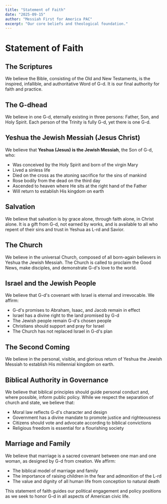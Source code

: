 ```yaml
---
title: "Statement of Faith"
date: "2025-09-15"
author: "Messiah First for America PAC"
excerpt: "Our core beliefs and theological foundation."
---
```


# Statement of Faith

## The Scriptures

We believe the Bible, consisting of the Old and New Testaments, is the inspired, infallible, and authoritative Word of G-d. It is our final authority for faith and practice.

## The G-dhead

We believe in one G-d, eternally existing in three persons: Father, Son, and Holy Spirit. Each person of the Trinity is fully G-d, yet there is one G-d.

## Yeshua the Jewish Messiah (Jesus Christ)

We believe that **Yeshua (Jesus) is the Jewish Messiah**, the Son of G-d, who:
- Was conceived by the Holy Spirit and born of the virgin Mary
- Lived a sinless life
- Died on the cross as the atoning sacrifice for the sins of mankind
- Rose bodily from the dead on the third day
- Ascended to heaven where He sits at the right hand of the Father
- Will return to establish His kingdom on earth

## Salvation

We believe that salvation is by grace alone, through faith alone, in Christ alone. It is a gift from G-d, not earned by works, and is available to all who repent of their sins and trust in Yeshua as L-rd and Savior.

## The Church

We believe in the universal Church, composed of all born-again believers in Yeshua the Jewish Messiah. The Church is called to proclaim the Good News, make disciples, and demonstrate G-d's love to the world.

## Israel and the Jewish People

We believe that G-d's covenant with Israel is eternal and irrevocable. We affirm:
- G-d's promises to Abraham, Isaac, and Jacob remain in effect
- Israel has a divine right to the land promised by G-d
- The Jewish people remain G-d's chosen people
- Christians should support and pray for Israel
- The Church has not replaced Israel in G-d's plan

## The Second Coming

We believe in the personal, visible, and glorious return of Yeshua the Jewish Messiah to establish His millennial kingdom on earth.

## Biblical Authority in Governance

We believe that biblical principles should guide personal conduct and, where possible, inform public policy. While we respect the separation of church and state, we believe that:
- Moral law reflects G-d's character and design
- Government has a divine mandate to promote justice and righteousness
- Citizens should vote and advocate according to biblical convictions
- Religious freedom is essential for a flourishing society

## Marriage and Family

We believe that marriage is a sacred covenant between one man and one woman, as designed by G-d from creation. We affirm:
- The biblical model of marriage and family
- The importance of raising children in the fear and admonition of the L-rd
- The value and dignity of all human life from conception to natural death

This statement of faith guides our political engagement and policy positions as we seek to honor G-d in all aspects of American civic life.